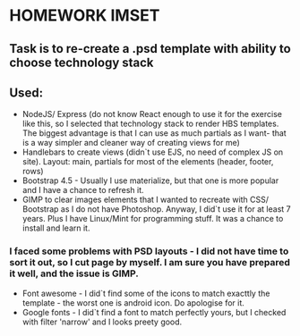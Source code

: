 # HOMEWORK IMSET

## Task is to re-create a .psd template with ability to choose technology stack

## Used:

- NodeJS/ Express (do not know React enough to use it for the exercise like this, so I selected that technology stack to render HBS templates. The biggest advantage is that I can use as much partials as I want- that is a way simpler and cleaner way of creating views for me)
- Handlebars to create views (didn`t use EJS, no need of complex JS on site). Layout: main, partials for most of the elements (header, footer, rows)
- Bootstrap 4.5 - Usually I use materialize, but that one is more popular and I have a chance to refresh it.
- GIMP to clear images elements that I wanted to recreate with CSS/ Bootstrap as I do not have Photoshop. Anyway, I did`t use it for at least 7 years. Plus I have Linux/Mint for programming stuff. It was a chance to install and learn it.

### I faced some problems with PSD layouts - I did not have time to sort it out, so I cut page by myself. I am sure you have prepared it well, and the issue is GIMP.

- Font awesome - I did`t find some of the icons to match exacttly the template - the worst one is android icon. Do apologise for it.
- Google fonts - I did`t find a font to match perfectly yours, but I checked with filter 'narrow' and I looks preety good.
